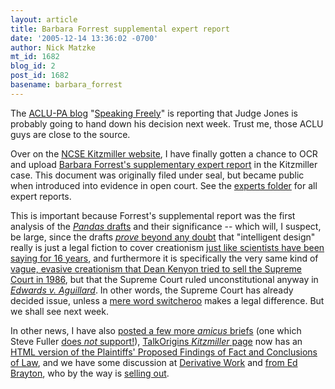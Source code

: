 ```yaml
---
layout: article
title: Barbara Forrest supplemental expert report
date: '2005-12-14 13:36:02 -0700'
author: Nick Matzke
mt_id: 1682
blog_id: 2
post_id: 1682
basename: barbara_forrest
---
```

The [ACLU-PA blog](http://aclupa.blogspot.com/2005/12/your-reward-for-continuing-to-read-our.html) "[Speaking Freely](http://aclupa.blogspot.com/2005/12/your-reward-for-continuing-to-read-our.html)" is reporting that Judge Jones is probably going to hand down his decision next week.  Trust me, those ACLU guys are close to the source.

Over on the [NCSE Kitzmiller website](http://www2.ncseweb.org/wp/), I have finally gotten a chance to OCR and upload [Barbara Forrest's supplementary expert report](http://www2.ncseweb.org/wp/?p=94) in the Kitzmiller case.  This document was originally filed under seal, but became public when introduced into evidence in open court.  See the [experts folder](http://www2.ncseweb.org/kvd/index.php?path=experts/) for all expert reports.

This is important because Forrest's supplemental report was the first analysis of the [_Pandas_ drafts](http://www.pandasthumb.org/archives/evolution_of_creationism/) and their significance -- which will, I suspect, be large, since the drafts [_prove_ beyond any doubt](http://www.pandasthumb.org/archives/2005/10/i_guess_id_real.html) that "intelligent design" really is just a legal fiction to cover creationism [just like scientists have been saying for 16 years](http://www.ncseweb.org/article.asp?category=21), and furthermore it is specifically the very same kind of [vague, evasive creationism that Dean Kenyon tried to sell the Supreme Court in 1986](http://www.talkorigins.org/faqs/edwards-v-aguillard/kenyon.html), but that the Supreme Court ruled unconstitutional anyway in [_Edwards v. Aguillard_](http://www.talkorigins.org/faqs/edwards-v-aguillard.html).  In other words, the Supreme Court has already decided issue, unless a [mere word switcheroo](http://www.pandasthumb.org/archives/2005/11/missing_link_cd.html) makes a legal difference.  But we shall see next week.

In other news, I have also [posted a few more _amicus_ briefs](http://www2.ncseweb.org/wp/?p=93) (one which Steve Fuller [does _not_ support!](http://scipolicy.net/amicus-currie/fuller%20dissent.htm)), [TalkOrigins _Kitzmiller_ page](http://www.talkorigins.org/faqs/dover/kitzmiller_v_dover.html) now has an [HTML version of the Plaintiffs' Proposed Findings of Fact and Conclusions of Law](http://www.talkorigins.org/faqs/dover/pf.html), and we have some discussion at [Derivative Work](http://lquilter.net/blog/archives/2005/12/13/a-few-choice-id-quotes) and [from Ed Brayton](http://www.stcynic.com/blog/archives/2005/12/interesting_items_in_dover_bri.php), who by the way is [selling out](http://www.stcynic.com/blog/archives/2005/12/ed_is_selling_out.php).
